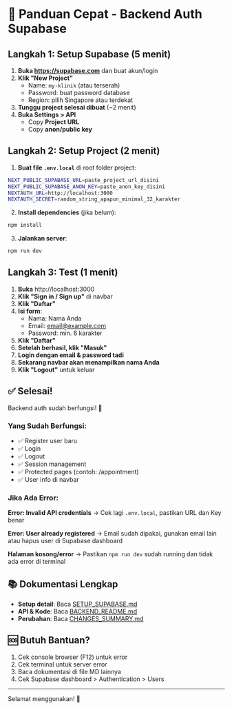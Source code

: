 # 🚀 Panduan Cepat - Backend Auth Supabase

## Langkah 1: Setup Supabase (5 menit)

1. **Buka https://supabase.com** dan buat akun/login
2. **Klik "New Project"**
   - Name: `my-klinik` (atau terserah)
   - Password: buat password database
   - Region: pilih Singapore atau terdekat
3. **Tunggu project selesai dibuat** (~2 menit)
4. **Buka Settings > API**
   - Copy **Project URL**
   - Copy **anon/public key**

## Langkah 2: Setup Project (2 menit)

1. **Buat file `.env.local`** di root folder project:

```bash
NEXT_PUBLIC_SUPABASE_URL=paste_project_url_disini
NEXT_PUBLIC_SUPABASE_ANON_KEY=paste_anon_key_disini
NEXTAUTH_URL=http://localhost:3000
NEXTAUTH_SECRET=random_string_apapun_minimal_32_karakter
```

2. **Install dependencies** (jika belum):

```bash
npm install
```

3. **Jalankan server**:

```bash
npm run dev
```

## Langkah 3: Test (1 menit)

1. **Buka** http://localhost:3000
2. **Klik "Sign in / Sign up"** di navbar
3. **Klik "Daftar"**
4. **Isi form**:
   - Nama: Nama Anda
   - Email: email@example.com
   - Password: min. 6 karakter
5. **Klik "Daftar"**
6. **Setelah berhasil, klik "Masuk"**
7. **Login dengan email & password tadi**
8. **Sekarang navbar akan menampilkan nama Anda**
9. **Klik "Logout"** untuk keluar

## ✅ Selesai!

Backend auth sudah berfungsi! 🎉

### Yang Sudah Berfungsi:

- ✅ Register user baru
- ✅ Login
- ✅ Logout
- ✅ Session management
- ✅ Protected pages (contoh: /appointment)
- ✅ User info di navbar

### Jika Ada Error:

**Error: Invalid API credentials**
→ Cek lagi `.env.local`, pastikan URL dan Key benar

**Error: User already registered**
→ Email sudah dipakai, gunakan email lain atau hapus user di Supabase dashboard

**Halaman kosong/error**
→ Pastikan `npm run dev` sudah running dan tidak ada error di terminal

## 📚 Dokumentasi Lengkap

- **Setup detail**: Baca [SETUP_SUPABASE.md](./SETUP_SUPABASE.md)
- **API & Kode**: Baca [BACKEND_README.md](./BACKEND_README.md)
- **Perubahan**: Baca [CHANGES_SUMMARY.md](./CHANGES_SUMMARY.md)

## 🆘 Butuh Bantuan?

1. Cek console browser (F12) untuk error
2. Cek terminal untuk server error
3. Baca dokumentasi di file MD lainnya
4. Cek Supabase dashboard > Authentication > Users

---

Selamat menggunakan! 🎊
